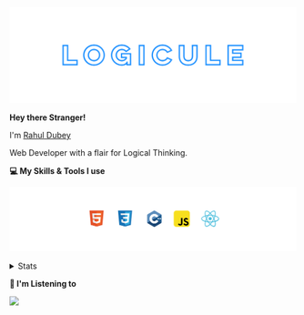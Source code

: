[![banner](./images/logicule.svg)](https://www.linkedin.com/in/rahul-dubey-707b4452/)

**Hey there Stranger!**

I'm [Rahul Dubey](https://www.linkedin.com/in/rahul-dubey-707b4452/)

Web Developer with a flair for Logical Thinking.

**💻 My Skills & Tools I use**

[![banner](./images/skills&tools.svg)](https://leetcode.com/LogiCule/)

<details>
  <summary>Stats</summary>

---

<!--START_SECTION:waka-->
![Code Time](http://img.shields.io/badge/Code%20Time-0%20secs-blue)

![Profile Views](http://img.shields.io/badge/Profile%20Views-110-blue)

**🐱 My GitHub Data** 

> 🏆 23 Contributions in the Year 2022
 > 
> 📦 306 Bytes Used in GitHub's Storage 
 > 
> 🚫 Not Opted to Hire
 > 
> 📜 8 Public Repositories 
 > 
> 🔑 0 Private Repositories  
 > 
**I'm an Early 🐤** 

```text
🌞 Morning    1 commits      █░░░░░░░░░░░░░░░░░░░░░░░░   5.0% 
🌆 Daytime    15 commits     ██████████████████░░░░░░░   75.0% 
🌃 Evening    4 commits      █████░░░░░░░░░░░░░░░░░░░░   20.0% 
🌙 Night      0 commits      ░░░░░░░░░░░░░░░░░░░░░░░░░   0.0%

```
📅 **I'm Most Productive on Saturday** 

```text
Monday       1 commits      █░░░░░░░░░░░░░░░░░░░░░░░░   5.0% 
Tuesday      5 commits      ██████░░░░░░░░░░░░░░░░░░░   25.0% 
Wednesday    4 commits      █████░░░░░░░░░░░░░░░░░░░░   20.0% 
Thursday     1 commits      █░░░░░░░░░░░░░░░░░░░░░░░░   5.0% 
Friday       2 commits      ██░░░░░░░░░░░░░░░░░░░░░░░   10.0% 
Saturday     6 commits      ███████░░░░░░░░░░░░░░░░░░   30.0% 
Sunday       1 commits      █░░░░░░░░░░░░░░░░░░░░░░░░   5.0%

```


📊 **This Week I Spent My Time On** 

```text
⌚︎ Time Zone: Asia/Kolkata

💬 Programming Languages: 
Other                    36 hrs 33 mins      ████████████████████████░   99.24% 
JavaScript               6 mins              ░░░░░░░░░░░░░░░░░░░░░░░░░   0.28% 
HTML                     6 mins              ░░░░░░░░░░░░░░░░░░░░░░░░░   0.28% 
CSS                      4 mins              ░░░░░░░░░░░░░░░░░░░░░░░░░   0.2%

🔥 Editors: 
Browser                  36 hrs 33 mins      ████████████████████████░   99.24% 
VS Code                  16 mins             ░░░░░░░░░░░░░░░░░░░░░░░░░   0.76%

🐱‍💻 Projects: 
BootCamp                 29 hrs 44 mins      ████████████████████░░░░░   80.76% 
Unknown Project          7 hrs 5 mins        ████░░░░░░░░░░░░░░░░░░░░░   19.24%

💻 Operating System: 
Windows                  36 hrs 50 mins      █████████████████████████   100.0%

```

**I Mostly Code in C++** 

```text
C++                      3 repos             ███████████████░░░░░░░░░░   60.0% 
Jupyter Notebook         1 repo              █████░░░░░░░░░░░░░░░░░░░░   20.0% 
Python                   1 repo              █████░░░░░░░░░░░░░░░░░░░░   20.0%

```


**Timeline**

![Chart not found](https://raw.githubusercontent.com/LogiCule/LogiCule/master/charts/bar_graph.png) 


 Last Updated on 14/07/2022 18:50:30 UTC
<!--END_SECTION:waka-->

---

 </details>

**🎵 I'm Listening to**


<object data="https://now-play.vercel.app/api/generate?uid=e795ed50-c82f-475f-8f4a-b4d48439ef39" >
  
<img src="https://now-play.vercel.app/api/generate?uid=e795ed50-c82f-475f-8f4a-b4d48439ef39&theme=dark" />

</object>
